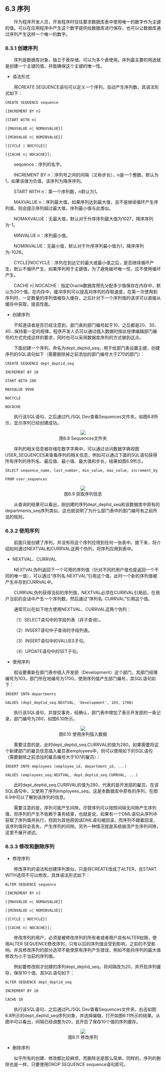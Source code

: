 ## 6.3  序列
 

&emsp;&emsp;作为程序开发人员，开发程序时往往要求数据库表中使用唯一的数字作为主键的值。可以在应用程序中产生这个数字提供给数据库进行保存，也可以让数据库通过序列产生这样一个唯一的数字。

### 6.3.1  创建序列  

&emsp;&emsp;序列是数据库对象，独立于表存储，可以为多个表使用。序列最主要的用途就是创建一个主键的值，并能确保这个主键的唯一性。

- 语法形式

&emsp;&emsp;用CREATE SEQUENCE语句可以定义一个序列，自动产生序列数，其语法形式如下：


```
CREATE SEQUENCE sequence

[INCREMENT BY n]

[START WITH n]

[{MAXVALUE n| NOMAXVALUE}]

[{MINVALUE n| NOMINVALUE}]

[{CYCLE | NOCYCLE}]

[{CACHE n| NOCACHE}];
```


&emsp;&emsp;sequence：序列的名字。

&emsp;&emsp;INCREMENT BY n：序列号之间的间隔（又称步长），n是一个整数，默认为1，如果该值为负值，该序列为降序序列。

&emsp;&emsp;START WITH n：第一个序列数，n默认为1。

&emsp;&emsp;MAXVALUE n：序列最大值，如果序列达到最大值，且不是继续循环产生序列值，则会提示序列超过最大值，序列最小值与此类似。

&emsp;&emsp;NOMAXVALUE：无最大值，默认对于升序序列最大值为1027，降序序列为-1。

&emsp;&emsp;MINVALUE n：序列最小值。

&emsp;&emsp;NOMINVALUE：无最小值，默认对于升序序列最小值为1，降序序列为-1026。

&emsp;&emsp;CYCLE|NOCYCLE：序列在到达它的最大或最小值之后，是否继续循环产生，默认不循环产生，如果序列用于主键值，为了避免破坏唯一性，应不使用循环产生。

&emsp;&emsp;CACHE n| NOCACHE：指定Oracle数据库预先分配多少值保存在内存中，默认为20个值。在内存中，缓冲序列可以提高对序列的存取速度，在第一次使用到序列时，一定数量的序列值被存入缓存，之后针对下一个序列值的请求可以直接从缓存中获取，提高性能。

- 创建序列

&emsp;&emsp;不知道读者是否已经注意到，部门表的部门编号起于10，之后都是20、30、40…保持着一定的规律。程序开发人员可以通过插入数据时按此规律编辑部门编号的方式完成这样的要求，同时也可以采用数据库序列的方式做到这点。

&emsp;&emsp;下面创建一个序列，命名为dept_deptid_seq，用于给部门表设置主键，创建序列的SQL语句如下（需要删除掉之前添加的部门编号大于270的部门）：


```
CREATE SEQUENCE dept_deptid_seq

INCREMENT BY 10

START WITH 280

MAXVALUE 9990

NOCYCLE

NOCACHE
```


&emsp;&emsp;执行该SQL语句，之后通过PL/SQL Dev查看Sequences文件夹，如图6.8所示，显示序列已经创建成功。




<center><img src="https://labfile.oss.aliyuncs.com/library/oracle_textbook/img/d6z/tu6.8.png" /></center>  
<center>图6.8  Sequences文件夹</center>  



&emsp;&emsp;序列的相关信息被存储在数字字典中，可以通过访问数据字典视图USER_SEQUENCES来查看序列的相关信息，例如可以通过下面的SQL语句获得所有序列的序列名、最后值、最小值、最大值和步长，结果如图6.9所示。


```
SELECT sequence_name, last_number, min_value, max_value, increment_by

FROM user_sequences
```


<center><img src="https://labfile.oss.aliyuncs.com/library/oracle_textbook/img/d6z/tu6.9.png" /></center>  
<center>图6.9  获取序列信息</center>  




&emsp;&emsp;从查询的结果可以看出，刚创建的序列dept_deptid_seq和该数据库中原有的departments_seq序列类似，这也就说明了为什么部门表中的部门编号有之前所说的规则。

### 6.3.2  使用序列  

&emsp;&emsp;前面只是创建了序列，并没有将这个序列应用到任何一张表中。接下来，将介绍如何通过NEXTVAL和CURRVAL这两个伪列，将序列应用到表中。

- NEXTVAL、CURRVAL

&emsp;&emsp;NEXTVAL伪列返回下一个可用的序列值（针对不同的用户值也是返回一个不同的唯一值），可以通过“序列名.NEXTVAL”引用这个值，此时一个新的序列值被产生并存到CURRVAL中。

&emsp;&emsp;CURRVAL伪列获得当前的序列值，NEXTVAL必须在CURRVAL引用前，在用户当前的会话中产生一个序列数，然后通过“序列名. CURRVAL”引用这个值。

&emsp;&emsp;通常可以在如下地方使用NEXTVAL、CURRVAL这两个伪列：

&emsp;&emsp;（1）SELECT语句中的字段列表（非子查询）。

&emsp;&emsp;（2）INSERT语句中子查询的字段列表。

&emsp;&emsp;（3）INSERT语句中的VALUES子句。

&emsp;&emsp;（4）UPDATE语句中的SET子句。

- 使用序列

&emsp;&emsp;假设要重新在部门表中插入开发部（Development）这个部门，其部门经理编号为103，部门所在地编号为1700，使用序列值产生部门编号，其SQL语句如下：


```
INSERT INTO departments

VALUES (dept_deptid_seq.NEXTVAL, 'Development', 103, 1700)
```


&emsp;&emsp;执行该SQL语句，并提交事务，经确认，部门表中增加了表示开发部的一条记录，部门编号为280，如图6.10所示。



<center><img src="https://labfile.oss.aliyuncs.com/library/oracle_textbook/img/d6z/tu6.10.png" /></center>  
<center>图6.10  使用序列插入数据</center>  



&emsp;&emsp;需要注意的是，此时dept_deptid_seq.CURRVAL的值为280。如果需要将这个新建部门的雇员信息插入雇员表employees中，则可以使用如下的SQL语句（需要删除之前添加的雇员编号大于107的雇员）：


```
INSERT INTO employees (employee_id, department_id, ...) 

VALUES (employees_seq.NEXTVAL, dept_deptid_seq.CURRVAL, ...)
```


&emsp;&emsp;此时dept_deptid_seq.CURRVAL的值为280，代表的是开发部的雇员。在该SQL语句中，又使用了序列employees_seq，这是本数据库中原有的序列，在图6.9中可以了解到该序列的信息。

&emsp;&emsp;需要注意的是，序列可能产生间隙。尽管序列可以按照间隔无间隙产生序列值，但序列的产生不依赖于事务结束，也就是说，如果有一个DML语句从序列中获取了序列值并执行，但因为其他原因该DML语句被回滚，而序列不跟着回滚，该序列值将会丢失，产生序列的间隙。另外一种情况就是系统崩溃产生序列间隙，这里不展开讲述。

### 6.3.3  修改和删除序列  

- 修改序列

&emsp;&emsp;修改序列的语法和创建序列类似，只是将CREATE改成了ALTER，且START WITH选项不可以修改，具体语法形式如下： 


```
ALTER SEQUENCE sequence

[INCREMENT BY n]

[{MAXVALUE n| NOMAXVALUE}]

[{MINVALUE n| NOMINVALUE}]

[{CYCLE | NOCYCLE}]

[{CACHE n| NOCACHE}];
```


&emsp;&emsp;修改序列的用户，必须是被修改序列的所有者或者用户具有ALTER权限，使用ALTER SEQUENCE修改序列，只有以后的序列值会受到影响，之前的不受影响。并且修改序列的部分选项不能使原有序列产生错误，例如不能将序列的最大值修改为小于当前的序列值。

&emsp;&emsp;例如要修改刚才创建的序列dept_deptid_seq，将间隔改为20，并开启序列缓存，保存10个值，其SQL语句如下：


```
ALTER SEQUENCE dept_deptid_seq

INCREMENT BY 20

CACHE 10
```


&emsp;&emsp;执行该SQL语句，之后通过PL/SQL Dev查看Sequences文件夹，右击如图6.8所示的dept_deptid_seq序列对象，并选择编辑，打开如图6.11所示的结果。从图中可以看出，间隔已经调整为20，且开启了保存10个值的序列缓存。


<center><img src="https://labfile.oss.aliyuncs.com/library/oracle_textbook/img/d6z/tu6.11.png" /></center>  
<center>图6.11  修改序列</center>  




- 删除序列

&emsp;&emsp;似乎所有的创建、修改都比较麻烦，而删除总是那么简单。同样的，序列的删除也是一样，只要使用DROP SEQUENCE sequence语句即可。 



